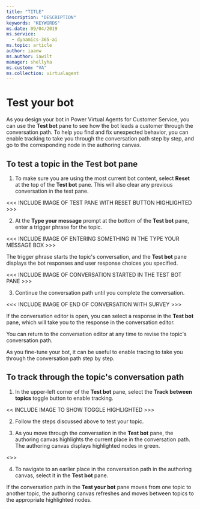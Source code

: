 ```yaml
---
title: "TITLE"
description: "DESCRIPTION"
keywords: "KEYWORDS"
ms.date: 09/04/2019
ms.service:
  - dynamics-365-ai
ms.topic: article
author: iaanw
ms.author: iawilt
manager: shellyha
ms.custom: "VA"
ms.collection: virtualagent
---
```


# Test your bot

As you design your bot in Power Virtual Agents for Customer Service, you can use the **Test bot** pane to see how the bot leads a customer through the conversation path. To help you find and fix unexpected behavior, you can enable tracking to take you through the conversation path step by step, and go to the corresponding node in the authoring canvas.

## To test a topic in the Test bot pane

1. To make sure you are using the most current bot content, select **Reset** at the top of the **Test bot** pane. This will also clear any previous conversation in the test pane.

<<< INCLUDE IMAGE OF TEST PANE WITH RESET BUTTON HIGHLIGHTED >>>

2. At the **Type your message** prompt at the bottom of the **Test bot** pane, enter a trigger phrase for the topic.

<<< INCLUDE IMAGE OF ENTERING SOMETHING IN THE TYPE YOUR MESSAGE BOX >>>

   The trigger phrase starts the topic's conversation, and the **Test bot** pane displays the bot responses and user response choices you specified.


<<< INCLUDE IMAGE OF CONVERSATION STARTED IN THE TEST BOT PANE >>>


3. Continue the conversation path until you complete the conversation.

<<< INCLUDE IMAGE OF END OF CONVERSATION WITH SURVEY >>>

   If the conversation editor is open, you can select a response in the **Test bot** pane, which will take you to the response in the conversation editor.

You can return to the conversation editor at any time to revise the topic's conversation path.

As you fine-tune your bot, it can be useful to enable tracing to take you through the conversation path step by step.

## To track through the topic's conversation path

1. In the upper-left corner of the **Test bot** pane, select the **Track between topics** toggle button to enable tracking.

<< INCLUDE IMAGE TO SHOW TOGGLE HIGHLIGHTED >>>

2. Follow the steps discussed above to test your topic. 

3. As you move through the conversation in the **Test bot** pane, the authoring canvas highlights the current place in the conversation path. The authoring canvas displays highlighted nodes in green.

<<INCLUDE IMAGE OF HIGHLIGHTED NODE IN CANVAS >>>

4. To navigate to an earlier place in the conversation path in the authoring canvas, select it in the **Test bot** pane.

If the conversation path in the **Test your bot** pane moves from one topic to another topic, the authoring canvas refreshes and moves between topics to the appropriate highlighted nodes.



